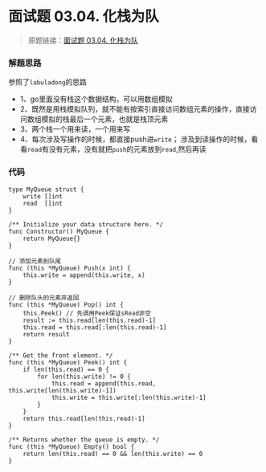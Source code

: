# 面试题 03.04. 化栈为队
> 原题链接：[面试题 03.04. 化栈为队](https://leetcode-cn.com/problems/implement-queue-using-stacks-lcci/)

### 解题思路
参照了``labuladong``的思路

* 1、go里面没有栈这个数据结构，可以用数组模拟
* 2、既然是用栈模拟队列，就不能有按索引直接访问数组元素的操作，直接访问数组模拟的栈最后一个元素，也就是栈顶元素
* 3、两个栈一个用来读，一个用来写
* 4、每次涉及写操作的时候，都直接push进``write``；
涉及到读操作的时候，看看``read``有没有元素，没有就把``push``的元素放到``read``,然后再读

### 代码

```golang
type MyQueue struct {
	write []int
	read  []int
}

/** Initialize your data structure here. */
func Constructor() MyQueue {
	return MyQueue{}
}

// 添加元素到队尾
func (this *MyQueue) Push(x int) {
	this.write = append(this.write, x)
}

// 删除队头的元素并返回
func (this *MyQueue) Pop() int {
	this.Peek() // 先调用Peek保证sRead非空
	result := this.read[len(this.read)-1]
	this.read = this.read[:len(this.read)-1]
	return result
}

/** Get the front element. */
func (this *MyQueue) Peek() int {
	if len(this.read) == 0 {
		for len(this.write) != 0 {
			this.read = append(this.read, this.write[len(this.write)-1])
			this.write = this.write[:len(this.write)-1]
		}
	}
	return this.read[len(this.read)-1]
}

/** Returns whether the queue is empty. */
func (this *MyQueue) Empty() bool {
	return len(this.read) == 0 && len(this.write) == 0
}
```